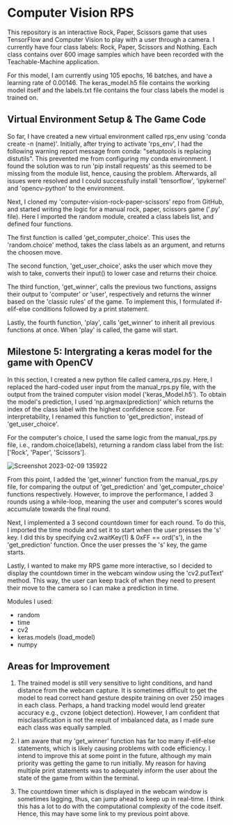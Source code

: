 # Computer Vision RPS

This repository is an interactive Rock, Paper, Scissors game that uses TensorFlow and Computer Vision to play with a user through a camera. I currently have four class labels: Rock, Paper, Scissors and Nothing. Each class contains over 600 image samples which have been recorded with the Teachable-Machine application.

For this model, I am currently using 105 epochs, 16 batches, and have a learning rate of 0.00146. The keras_model.h5 file contains the working model itself and the labels.txt file contains the four class labels the model is trained on.

## Virtual Environment Setup & The Game Code

So far, I have created a new virtual environment called rps_env using 'conda create -n (name)'. Initially, after trying to activate 'rps_env', I had the following warning report message from conda: "setuptools is replacing distutils". This prevented me from configuring my conda environment. I found the solution was to run 'pip install requests' as this seemed to be missing from the module list, hence, causing the problem. Afterwards, all issues were resolved and I could successfully install 'tensorflow', 'ipykernel' and 'opencv-python' to the environment.

Next, I cloned my 'computer-vision-rock-paper-scissors' repo from GitHub, and started writing the logic for a manual rock, paper, scissors game ('.py' file). Here I imported the random module, created a class labels list, and defined four functions.

The first function is called 'get_computer_choice'. This uses the 'random.choice' method, takes the class labels as an argument, and returns the choosen move.

The second function, 'get_user_choice', asks the user which move they wish to take, converts their input() to lower case and returns their choice.

The third function, 'get_winner', calls the previous two functions, assigns their output to 'computer' or 'user', respectively and returns the winner based on the 'classic rules' of the game. To implement this, I formulated if-elif-else conditions followed by a print statement.

Lastly, the fourth function, 'play', calls 'get_winner' to inherit all previous functions at once. When 'play' is called, the game will start.

## Milestone 5: Intergrating a keras model for the game with OpenCV

In this section, I created a new python file called camera_rps.py. Here, I replaced the hard-coded user input from the manual_rps.py file, with the output from the trained computer vision model ('keras_Model.h5'). To obtain the model's prediction, I used 'np.argmax(prediction)' which returns the index of the class label with the highest confidence score. For interpretability, I renamed this function to 'get_prediction', instead of 'get_user_choice'.

For the computer's choice, I used the same logic from the manual_rps.py file, i.e., random.choice(labels), returning a random class label from the list: ['Rock', 'Paper', 'Scissors'].

![Screenshot 2023-02-09 135922](https://user-images.githubusercontent.com/108879795/217833484-c37a8fa6-1ed2-4400-956d-769d4a6e7309.jpg)

From this point, I added the 'get_winner' function from the manual_rps.py file, for comparing the output of 'get_prediction' and 'get_computer_choice' functions respectively. However, to improve the performance, I added 3 rounds using a while-loop, meaning the user and computer's scores would accumulate towards the final round.

Next, I implemented a 3 second countdown timer for each round. To do this, I imported the time module and set it to start when the user presses the 's' key. I did this by specifying cv2.waitKey(1) & 0xFF == ord('s'), in the 'get_prediction' function. Once the user presses the 's' key, the game starts.

Lastly, I wanted to make my RPS game more interactive, so I decided to display the countdown timer in the webcam window using the 'cv2.putText' method. This way, the user can keep track of when they need to present their move to the camera so I can make a prediction in time.

Modules I used:

- random
- time
- cv2
- keras.models (load_model)
- numpy

## Areas for Improvement

1. The trained model is still very sensitive to light conditions, and hand distance from the webcam capture. It is sometimes difficult to get the model to read correct hand gesture despite training on over 250 images in each class. Perhaps, a hand tracking model would lend greater accuracy e.g., cvzone (object detection). However, I am confident that misclassification is not the result of imbalanced data, as I made sure each class was equally sampled.

2. I am aware that my 'get_winner' function has far too many if-elif-else statements, which is likely causing problems with code efficiency. I intend to improve this at some point in the future, although my main priority was getting the game to run initially. My reason for having multiple print statements was to adequately inform the user about the state of the game from within the terminal.

3. The countdown timer which is displayed in the webcam window is sometimes lagging, thus, can jump ahead to keep up in real-time. I think this has a lot to do with the computational complexity of the code itself. Hence, this may have some link to my previous point above.
